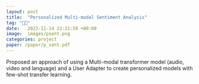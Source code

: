 ```yaml
---
layout: post
title:  "Personalized Multi-modal Sentiment Analysis"
tag: "🤖🧠"
date:   2022-11-14 22:21:59 +00:00
image:  images/psent.png
categories: project
paper: /paper/p_sent.pdf
---
```

Proposed an approach of using a Multi-modal transformer model (audio, video and language) and a User
Adapter to create personalized models with few-shot transfer learning.
